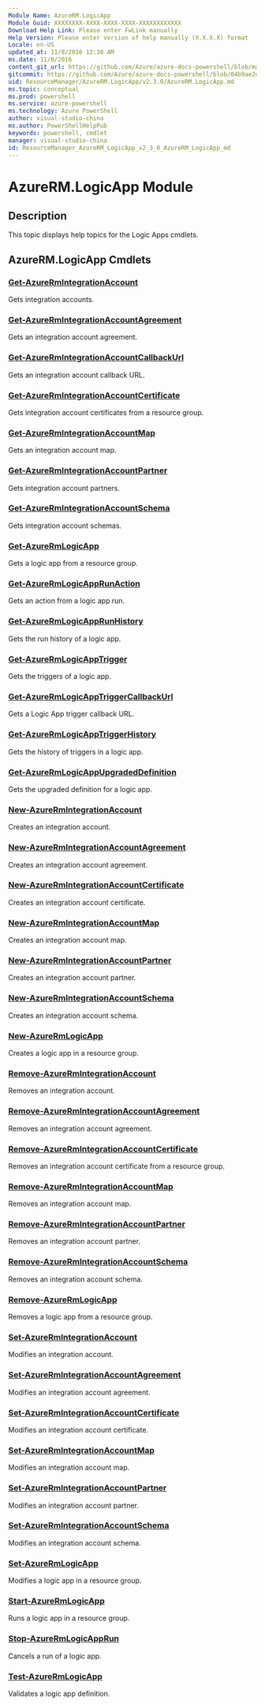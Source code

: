 ```yaml
---
Module Name: AzureRM.LogicApp
Module Guid: XXXXXXXX-XXXX-XXXX-XXXX-XXXXXXXXXXXX
Download Help Link: Please enter FwLink manually
Help Version: Please enter version of help manually (X.X.X.X) format
Locale: en-US
updated_at: 11/8/2016 12:38 AM
ms.date: 11/8/2016
content_git_url: https://github.com/Azure/azure-docs-powershell/blob/master/azureps-cmdlets-docs/ResourceManager/AzureRM.LogicApp/v2.3.0/AzureRM.LogicApp.md
gitcommit: https://github.com/Azure/azure-docs-powershell/blob/04b9ae2d1c44a3ada330f570237886794cede893/azureps-cmdlets-docs/ResourceManager/AzureRM.LogicApp/v2.3.0/AzureRM.LogicApp.md
uid: ResourceManager/AzureRM.LogicApp/v2.3.0/AzureRM.LogicApp.md
ms.topic: conceptual
ms.prod: powershell
ms.service: azure-powershell
ms.technology: Azure PowerShell
author: visual-studio-china
ms.author: PowerShellHelpPub
keywords: powershell, cmdlet
manager: visual-studio-china
id: ResourceManager_AzureRM_LogicApp_v2_3_0_AzureRM_LogicApp_md
---
```


# AzureRM.LogicApp Module
## Description
This topic displays help topics for the Logic Apps cmdlets.

## AzureRM.LogicApp Cmdlets
### [Get-AzureRmIntegrationAccount](Get-AzureRmIntegrationAccount.md)
Gets integration accounts.

### [Get-AzureRmIntegrationAccountAgreement](Get-AzureRmIntegrationAccountAgreement.md)
Gets an integration account agreement.

### [Get-AzureRmIntegrationAccountCallbackUrl](Get-AzureRmIntegrationAccountCallbackUrl.md)
Gets an integration account callback URL.

### [Get-AzureRmIntegrationAccountCertificate](Get-AzureRmIntegrationAccountCertificate.md)
Gets integration account certificates from a resource group.

### [Get-AzureRmIntegrationAccountMap](Get-AzureRmIntegrationAccountMap.md)
Gets an integration account map.

### [Get-AzureRmIntegrationAccountPartner](Get-AzureRmIntegrationAccountPartner.md)
Gets integration account partners.

### [Get-AzureRmIntegrationAccountSchema](Get-AzureRmIntegrationAccountSchema.md)
Gets integration account schemas.

### [Get-AzureRmLogicApp](Get-AzureRmLogicApp.md)
Gets a logic app from a resource group.

### [Get-AzureRmLogicAppRunAction](Get-AzureRmLogicAppRunAction.md)
Gets an action from a logic app run.

### [Get-AzureRmLogicAppRunHistory](Get-AzureRmLogicAppRunHistory.md)
Gets the run history of a logic app.

### [Get-AzureRmLogicAppTrigger](Get-AzureRmLogicAppTrigger.md)
Gets the triggers of a logic app.

### [Get-AzureRmLogicAppTriggerCallbackUrl](Get-AzureRmLogicAppTriggerCallbackUrl.md)
Gets a Logic App trigger callback URL.

### [Get-AzureRmLogicAppTriggerHistory](Get-AzureRmLogicAppTriggerHistory.md)
Gets the history of triggers in a logic app.

### [Get-AzureRmLogicAppUpgradedDefinition](Get-AzureRmLogicAppUpgradedDefinition.md)
Gets the upgraded definition for a logic app.

### [New-AzureRmIntegrationAccount](New-AzureRmIntegrationAccount.md)
Creates an integration account.

### [New-AzureRmIntegrationAccountAgreement](New-AzureRmIntegrationAccountAgreement.md)
Creates an integration account agreement.

### [New-AzureRmIntegrationAccountCertificate](New-AzureRmIntegrationAccountCertificate.md)
Creates an integration account certificate.

### [New-AzureRmIntegrationAccountMap](New-AzureRmIntegrationAccountMap.md)
Creates an integration account map.

### [New-AzureRmIntegrationAccountPartner](New-AzureRmIntegrationAccountPartner.md)
Creates an integration account partner.

### [New-AzureRmIntegrationAccountSchema](New-AzureRmIntegrationAccountSchema.md)
Creates an integration account schema.

### [New-AzureRmLogicApp](New-AzureRmLogicApp.md)
Creates a logic app in a resource group.

### [Remove-AzureRmIntegrationAccount](Remove-AzureRmIntegrationAccount.md)
Removes an integration account.

### [Remove-AzureRmIntegrationAccountAgreement](Remove-AzureRmIntegrationAccountAgreement.md)
Removes an integration account agreement.

### [Remove-AzureRmIntegrationAccountCertificate](Remove-AzureRmIntegrationAccountCertificate.md)
Removes an integration account certificate from a resource group.

### [Remove-AzureRmIntegrationAccountMap](Remove-AzureRmIntegrationAccountMap.md)
Removes an integration account map.

### [Remove-AzureRmIntegrationAccountPartner](Remove-AzureRmIntegrationAccountPartner.md)
Removes an integration account partner.

### [Remove-AzureRmIntegrationAccountSchema](Remove-AzureRmIntegrationAccountSchema.md)
Removes an integration account schema.

### [Remove-AzureRmLogicApp](Remove-AzureRmLogicApp.md)
Removes a logic app from a resource group.

### [Set-AzureRmIntegrationAccount](Set-AzureRmIntegrationAccount.md)
Modifies an integration account.

### [Set-AzureRmIntegrationAccountAgreement](Set-AzureRmIntegrationAccountAgreement.md)
Modifies an integration account agreement.

### [Set-AzureRmIntegrationAccountCertificate](Set-AzureRmIntegrationAccountCertificate.md)
Modifies an integration account certificate.

### [Set-AzureRmIntegrationAccountMap](Set-AzureRmIntegrationAccountMap.md)
Modifies an integration account map.

### [Set-AzureRmIntegrationAccountPartner](Set-AzureRmIntegrationAccountPartner.md)
Modifies an integration account partner.

### [Set-AzureRmIntegrationAccountSchema](Set-AzureRmIntegrationAccountSchema.md)
Modifies an integration account schema.

### [Set-AzureRmLogicApp](Set-AzureRmLogicApp.md)
Modifies a logic app in a resource group.

### [Start-AzureRmLogicApp](Start-AzureRmLogicApp.md)
Runs a logic app in a resource group.

### [Stop-AzureRmLogicAppRun](Stop-AzureRmLogicAppRun.md)
Cancels a run of a logic app.

### [Test-AzureRmLogicApp](Test-AzureRmLogicApp.md)
Validates a logic app definition.

